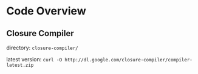 Code Overview
=============


Closure Compiler
----------------
directory: `closure-compiler/`

latest version: `curl -O http://dl.google.com/closure-compiler/compiler-latest.zip`
